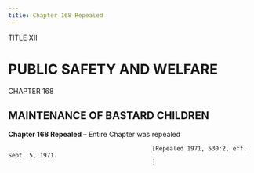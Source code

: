 ```yaml
---
title: Chapter 168 Repealed
---
```


TITLE XII
                                             
PUBLIC SAFETY AND WELFARE
=========================

CHAPTER 168
                                             
MAINTENANCE OF BASTARD CHILDREN
-------------------------------

**Chapter 168 Repealed –** Entire Chapter was repealed


                                             [Repealed 1971, 530:2, eff. Sept. 5, 1971.
                                             ]
